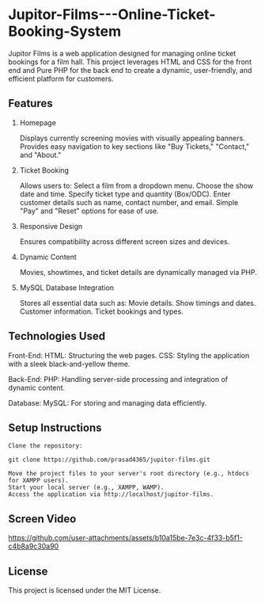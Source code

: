 # Jupitor-Films---Online-Ticket-Booking-System
Jupitor Films is a web application designed for managing online ticket bookings for a film hall. This project leverages HTML and CSS for the front end and Pure PHP for the back end to create a dynamic, user-friendly, and efficient platform for customers.

## Features
1. Homepage

    Displays currently screening movies with visually appealing banners.
    Provides easy navigation to key sections like "Buy Tickets," "Contact," and "About."

2. Ticket Booking

    Allows users to:
        Select a film from a dropdown menu.
        Choose the show date and time.
        Specify ticket type and quantity (Box/ODC).
        Enter customer details such as name, contact number, and email.
    Simple "Pay" and "Reset" options for ease of use.

3. Responsive Design

    Ensures compatibility across different screen sizes and devices.

4. Dynamic Content

    Movies, showtimes, and ticket details are dynamically managed via PHP.
   
6. MySQL Database Integration

    Stores all essential data such as:
        Movie details.
        Show timings and dates.
        Customer information.
        Ticket bookings and types.

## Technologies Used
Front-End:
        HTML: Structuring the web pages.
        CSS: Styling the application with a sleek black-and-yellow theme.

Back-End:
        PHP: Handling server-side processing and integration of dynamic content.
    
Database:
        MySQL: For storing and managing data efficiently.

## Setup Instructions

    Clone the repository:

    git clone https://github.com/prasad4365/jupitor-films.git

    Move the project files to your server's root directory (e.g., htdocs for XAMPP users).
    Start your local server (e.g., XAMPP, WAMP).
    Access the application via http://localhost/jupitor-films.

## Screen Video
https://github.com/user-attachments/assets/b10a15be-7e3c-4f33-b5f1-c4b8a9c30a90


## License

This project is licensed under the MIT License.
